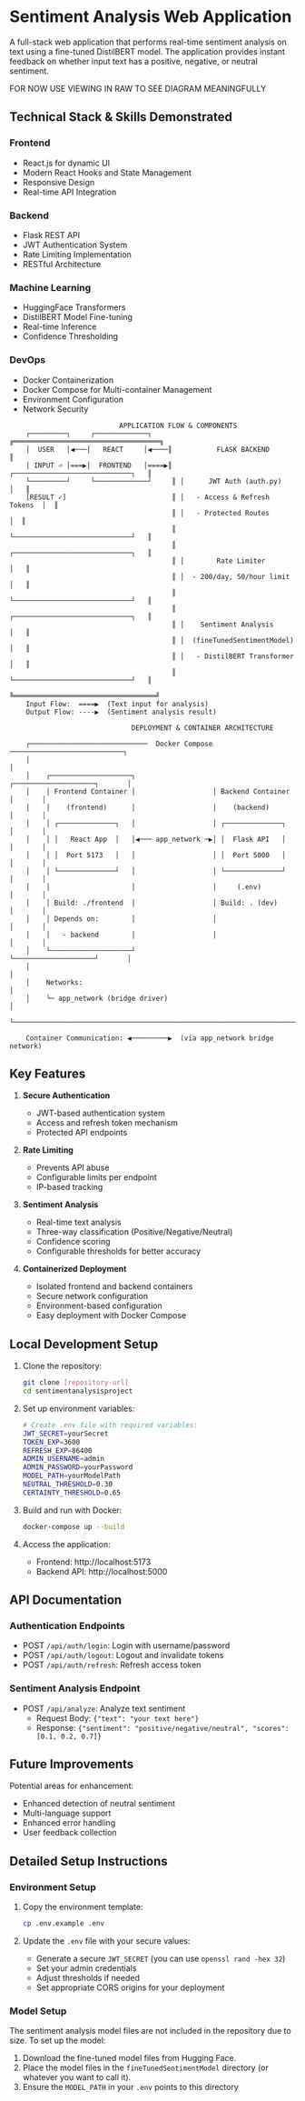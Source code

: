 # Sentiment Analysis Web Application

A full-stack web application that performs real-time sentiment analysis on text using a fine-tuned DistilBERT model. The application provides instant feedback on whether input text has a positive, negative, or neutral sentiment.

FOR NOW USE VIEWING IN RAW TO SEE DIAGRAM MEANINGFULLY

## Technical Stack & Skills Demonstrated

### Frontend
- React.js for dynamic UI
- Modern React Hooks and State Management
- Responsive Design
- Real-time API Integration

### Backend
- Flask REST API
- JWT Authentication System
- Rate Limiting Implementation
- RESTful Architecture

### Machine Learning
- HuggingFace Transformers
- DistilBERT Model Fine-tuning
- Real-time Inference
- Confidence Thresholding

### DevOps
- Docker Containerization
- Docker Compose for Multi-container Management
- Environment Configuration
- Network Security

                             
```
                           APPLICATION FLOW & COMPONENTS
    ┌─────────┐     ┌─────────────┐     ╔════════════════════════════════════╗       
    │  USER   │◀───│   REACT     │◀────║           FLASK BACKEND            ║       
    │ INPUT ⏎ │===▶│  FRONTEND   │====▶║ ┌─────────────────────────────┐   ║       
    └─────────┘     └─────────────┘     ║ │      JWT Auth (auth.py)     │   ║       
    [RESULT ✓]                          ║ │   - Access & Refresh Tokens  │  ║       
                                        ║ │   - Protected Routes         │  ║       
                                        ║ └─────────────────────────────┘   ║       
                                        ║ ┌─────────────────────────────┐   ║       
                                        ║ │        Rate Limiter         │   ║       
                                        ║ │  - 200/day, 50/hour limit   │   ║       
                                        ║ └─────────────────────────────┘   ║       
                                        ║ ┌─────────────────────────────┐   ║       
                                        ║ │    Sentiment Analysis       │   ║       
                                        ║ │  (fineTunedSentimentModel)  │   ║       
                                        ║ │   - DistilBERT Transformer  │   ║       
                                        ║ └─────────────────────────────┘   ║       
                                        ╚═══════════════════════════════════╝       
    Input Flow:  ====▶  (Text input for analysis)
    Output Flow: ----▶  (Sentiment analysis result)
```

```
                              DEPLOYMENT & CONTAINER ARCHITECTURE

    ┌─────────────────────────────  Docker Compose  ────────────────────────────┐
    │                                                                           │
    │    ┌────────────────────┐                   ┌────────────────────┐       │
    │    │ Frontend Container │                   │ Backend Container  │       │
    │    │    (frontend)      │                   │    (backend)       │       │
    │    │ ┌──────────────┐   │                   │ ┌──────────────┐   │       │
    │    │ │   React App  │   │◀─── app_network ─▶│ │  Flask API   │   │       │
    │    │ │  Port 5173   │   │                   │ │  Port 5000   │   │       │
    │    │ └──────────────┘   │                   │ └──────────────┘   │       │
    │    │                    │                   │     (.env)         │       │
    │    │ Build: ./frontend  │                   │ Build: . (dev)     │       │
    │    │ Depends on:        │                   │                    │       │
    │    │   - backend        │                   │                    │       │
    │    └────────────────────┘                   └────────────────────┘       │
    │                                                                          │
    │    Networks:                                                            │
    │    └─ app_network (bridge driver)                                       │
    └──────────────────────────────────────────────────────────────────────────┘

    Container Communication: ◀─────────▶  (via app_network bridge network)

```

## Key Features

1. **Secure Authentication**
   - JWT-based authentication system
   - Access and refresh token mechanism
   - Protected API endpoints

2. **Rate Limiting**
   - Prevents API abuse
   - Configurable limits per endpoint
   - IP-based tracking

3. **Sentiment Analysis**
   - Real-time text analysis
   - Three-way classification (Positive/Negative/Neutral)
   - Confidence scoring
   - Configurable thresholds for better accuracy

4. **Containerized Deployment**
   - Isolated frontend and backend containers
   - Secure network configuration
   - Environment-based configuration
   - Easy deployment with Docker Compose

## Local Development Setup

1. Clone the repository:
   ```bash
   git clone [repository-url]
   cd sentimentanalysisproject
   ```

2. Set up environment variables:
   ```bash
   # Create .env file with required variables:
   JWT_SECRET=yourSecret
   TOKEN_EXP=3600
   REFRESH_EXP=86400
   ADMIN_USERNAME=admin
   ADMIN_PASSWORD=yourPassword
   MODEL_PATH=yourModelPath
   NEUTRAL_THRESHOLD=0.30
   CERTAINTY_THRESHOLD=0.65
   ```

3. Build and run with Docker:
   ```bash
   docker-compose up --build
   ```

4. Access the application:
   - Frontend: http://localhost:5173
   - Backend API: http://localhost:5000

## API Documentation

### Authentication Endpoints
- POST `/api/auth/login`: Login with username/password
- POST `/api/auth/logout`: Logout and invalidate tokens
- POST `/api/auth/refresh`: Refresh access token

### Sentiment Analysis Endpoint
- POST `/api/analyze`: Analyze text sentiment
  - Request Body: `{"text": "your text here"}`
  - Response: `{"sentiment": "positive/negative/neutral", "scores": [0.1, 0.2, 0.7]}`

## Future Improvements

Potential areas for enhancement:
- Enhanced detection of neutral sentiment 
- Multi-language support
- Enhanced error handling
- User feedback collection

## Detailed Setup Instructions

### Environment Setup

1. Copy the environment template:
   ```bash
   cp .env.example .env
   ```

2. Update the `.env` file with your secure values:
   - Generate a secure `JWT_SECRET` (you can use `openssl rand -hex 32`)
   - Set your admin credentials
   - Adjust thresholds if needed
   - Set appropriate CORS origins for your deployment

### Model Setup

The sentiment analysis model files are not included in the repository due to size. To set up the model:

1. Download the fine-tuned model files from Hugging Face.
2. Place the model files in the `fineTunedSentimentModel` directory (or whatever you want to call it).
3. Ensure the `MODEL_PATH` in your `.env` points to this directory


```
